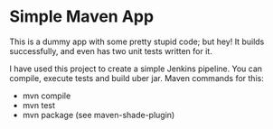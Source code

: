 # Simple Maven App
This is a dummy app with some pretty stupid code; but hey! It builds successfully, and even has two unit tests written for it.

I have used this project to create a simple Jenkins pipeline.
You can compile, execute tests and build uber jar. Maven commands for this:
* mvn compile
* mvn test
* mvn package (see maven-shade-plugin) 
